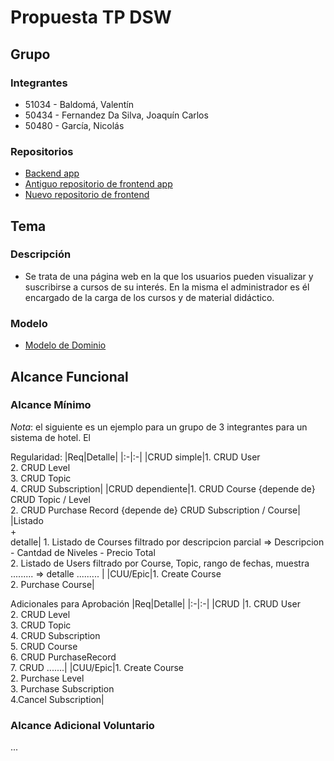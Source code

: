 # Propuesta TP DSW

## Grupo
### Integrantes
* 51034 - Baldomá, Valentín 
* 50434 - Fernandez Da Silva, Joaquín Carlos
* 50480 - García, Nicolás


### Repositorios

* [Backend app](https://github.com/nicolasgcode/dsw-tp-backend.git)
* [Antiguo repositorio de frontend app](https://github.com/Patricionrp/dsw-tp-frontend.git)
* [Nuevo repositorio de frontend](https://github.com/nicolasgcode/courseapp-front.git)

## Tema
### Descripción
* Se trata de una página web en la que los usuarios pueden visualizar y suscribirse a cursos de su interés. En la misma el administrador es él encargado de la carga de los cursos y de material didáctico.

### Modelo
* [Modelo de Dominio](https://app.diagrams.net/#G1FbT6NLbCBV1oyPs5EaJUjWl8YRRR_ayW#%7B%22pageId%22%3A%22C5RBs43oDa-KdzZeNtuy%22%7D)



## Alcance Funcional 

### Alcance Mínimo

*Nota*: el siguiente es un ejemplo para un grupo de 3 integrantes para un sistema de hotel. El 

Regularidad:
|Req|Detalle|
|:-|:-|
|CRUD simple|1. CRUD User<br>2. CRUD Level<br>3. CRUD Topic<br>4. CRUD Subscription|
|CRUD dependiente|1. CRUD Course {depende de} CRUD Topic / Level<br>2. CRUD Purchase Record {depende de} CRUD Subscription / Course|
|Listado<br>+<br>detalle| 1. Listado de Courses filtrado por descripcion parcial => Descripcion - Cantdad de Niveles - Precio Total<br> 2. Listado de Users filtrado por Course, Topic, rango de fechas, muestra ......... => detalle  ......... |
|CUU/Epic|1. Create Course<br>2. Purchase Course|


Adicionales para Aprobación
|Req|Detalle|
|:-|:-|
|CRUD |1. CRUD User<br>2. CRUD Level<br>3. CRUD Topic <br>4. CRUD Subscription<br>5. CRUD Course<br>6. CRUD PurchaseRecord<br>7. CRUD .......|
|CUU/Epic|1. Create Course<br>2. Purchase Level<br>3. Purchase Subscription<br>4.Cancel Subscription|


### Alcance Adicional Voluntario

...
